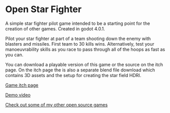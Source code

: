# Open Star Fighter

A simple star fighter pilot game intended to be a starting point for the creation of other games. Created in godot 4.0.1.

Pilot your star fighter at part of a team shooting down the enemy with blasters and missiles. First team to 30 kills wins. 
Alternatively, test your manoeuvrability skills as you race to pass through all of the hoops as fast as you can.

You can download a playable version of this game or the source on the itch page. On the itch page the is also a separate blend file 
download which contains 3D assets and the setup for creating the star field HDRI.

[Game itch page](https://thelastflapjack.itch.io/open-star-fighter)

[Demo video](https://youtu.be/uciL7Is70Z8)

[Check out some of my other open source games](https://thelastflapjack.itch.io/)
